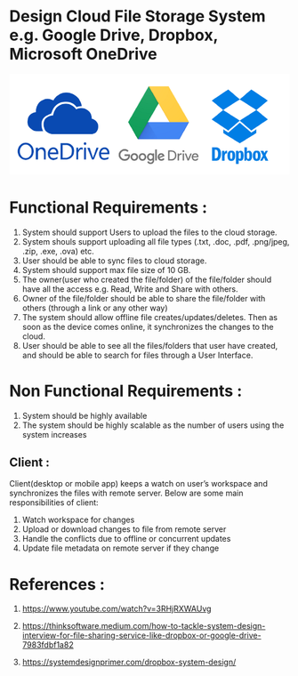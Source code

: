 # Design Cloud File Storage System e.g. Google Drive, Dropbox, Microsoft OneDrive

!["Design Dropbox"](cloud-file-storage.png?raw=true)

# Functional Requirements :

1. System should support Users to upload the files to the cloud storage.
2. System shouls support uploading all file types (.txt, .doc, .pdf, .png/jpeg, .zip, .exe, .ova) etc.
3. User should be able to sync files to cloud storage.
4. System should support max file size of 10 GB.
5. The owner(user who created the file/folder) of the file/folder should have all the access e.g. Read, Write and Share with others.
6. Owner of the file/folder should be able to share the file/folder with others (through a link or any other way)
7. The system should allow offline file creates/updates/deletes. Then as soon as the device comes online, it synchronizes the changes to the cloud. 
8. User should be able to see all the files/folders that user have created, and should be able to search for files through a User Interface.

# Non Functional Requirements :

1. System should be highly available
2. The system should be highly scalable as the number of users using the system increases


## Client :

Client(desktop or mobile app) keeps a watch on user’s workspace and synchronizes the files with remote server. Below are some main responsibilities of client:

1. Watch workspace for changes
2. Upload or download changes to file from remote server
3. Handle the conflicts due to offline or concurrent updates
4. Update file metadata on remote server if they change


# References :

1. https://www.youtube.com/watch?v=3RHjRXWAUvg

2. https://thinksoftware.medium.com/how-to-tackle-system-design-interview-for-file-sharing-service-like-dropbox-or-google-drive-7983fdbf1a82

3. https://systemdesignprimer.com/dropbox-system-design/

